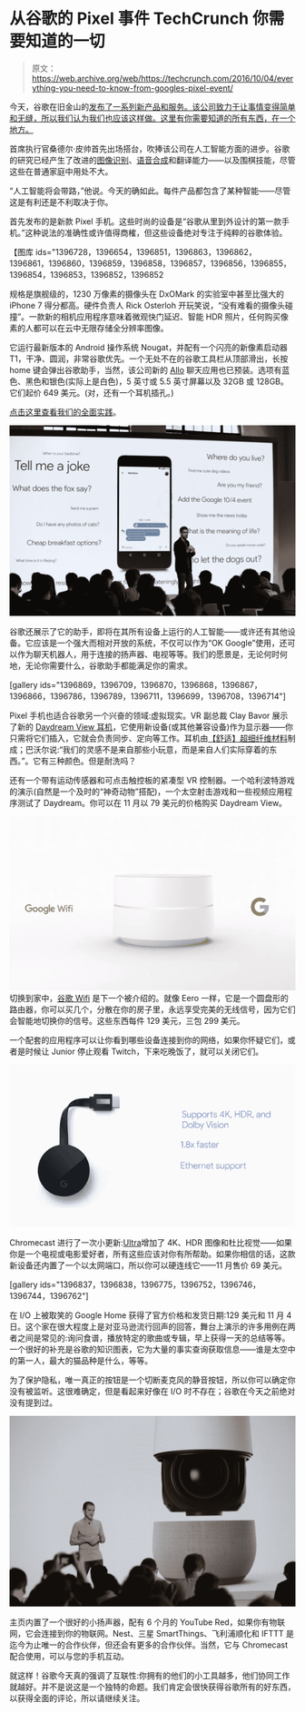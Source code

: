 # 从谷歌的 Pixel 事件 TechCrunch 你需要知道的一切

> 原文：<https://web.archive.org/web/https://techcrunch.com/2016/10/04/everything-you-need-to-know-from-googles-pixel-event/>

今天，谷歌在旧金山的[发布了一系列新产品和服务。该公司致力于让事情变得简单和无缝，所以我们认为我们也应该这样做。这里有你需要知道的所有东西，在一个地方。](https://web.archive.org/web/20221006041640/https://beta.techcrunch.com/events/google-hardware-2016/)

首席执行官桑德尔·皮帅首先出场搭台，吹捧该公司在人工智能方面的进步。谷歌的研究已经产生了改进的[图像识别](https://web.archive.org/web/20221006041640/https://beta.techcrunch.com/2016/09/22/google-open-sources-image-captioning-model-in-tensorflow/)、[语音合成](https://web.archive.org/web/20221006041640/https://beta.techcrunch.com/2016/09/09/googles-wavenet-uses-neural-nets-to-generate-eerily-convincing-speech-and-music/)和翻译能力——以及围棋技能，尽管这些在普通家庭中用处不大。

“人工智能将会带路，”他说。今天的确如此。每件产品都包含了某种智能——尽管这是有利还是不利取决于你。

首先发布的是新款 Pixel 手机。这些时尚的设备是“谷歌从里到外设计的第一款手机。”这种说法的准确性或许值得商榷，但这些设备绝对专注于纯粹的谷歌体验。

【图库 ids="1396728，1396654，1396851，1396863，1396862，1396861，1396860，1396859，1396858，1396857，1396856，1396855，1396854，1396853，1396852，1396852

规格是旗舰级的，1230 万像素的摄像头在 DxOMark 的实验室中甚至比强大的 iPhone 7 得分都高。硬件负责人 Rick Osterloh 开玩笑说，“没有难看的摄像头碰撞”。一款新的相机应用程序意味着微观快门延迟、智能 HDR 照片，任何购买像素的人都可以在云中无限存储全分辨率图像。

它运行最新版本的 Android 操作系统 Nougat，并配有一个闪亮的新像素启动器 T1，干净、圆润，非常谷歌优先。一个无处不在的谷歌工具栏从顶部滑出，长按 home 键会弹出谷歌助手，当然，该公司新的 [Allo](https://web.archive.org/web/20221006041640/https://beta.techcrunch.com/2016/09/20/allo-brings-googles-smarts-to-messaging/) 聊天应用也已预装。选项有蓝色、黑色和银色(实际上是白色)，5 英寸或 5.5 英寸屏幕以及 32GB 或 128GB。它们起价 649 美元。(对，还有一个耳机插孔。)

[点击这里查看我们的全面实践](https://web.archive.org/web/20221006041640/https://beta.techcrunch.com/2016/10/04/hands-on-with-the-google-pixel-and-pixel-xl/)。

[![0065_r](img/0cfdfdcef6d6dc64ea43a1ed4f9d9c16.png)](https://web.archive.org/web/20221006041640/https://beta.techcrunch.com/wp-content/uploads/2016/10/0065_r.jpg)

谷歌还展示了它的助手，即将在其所有设备上运行的人工智能——或许还有其他设备。它应该是一个强大而相对开放的系统，不仅可以作为“OK Google”使用，还可以作为聊天机器人，用于连接的扬声器、电视等等。我们的愿景是，无论何时何地，无论你需要什么，谷歌助手都能满足你的需求。

[gallery ids="1396869，1396709，1396870，1396868，1396867，1396866，1396786，1396789，1396711，1396699，1396708，1396714"]

Pixel 手机也适合谷歌另一个兴奋的领域:虚拟现实。VR 副总裁 Clay Bavor 展示了新的 [Daydream View 耳机](https://web.archive.org/web/20221006041640/https://beta.techcrunch.com/2016/10/04/google-welcomes-the-future-of-mobile-vr-with-its-daydream-view-vr-headset/)，它使用新设备(或其他兼容设备)作为显示器——你只需将它们插入，它就会负责同步、定向等工作。耳机由[【舒适】超细纤维材料](https://web.archive.org/web/20221006041640/https://beta.techcrunch.com/2016/10/04/you-probably-havent-heard-of-it/)制成；巴沃尔说:“我们的灵感不是来自那些小玩意，而是来自人们实际穿着的东西。”。它有三种颜色。但是耐洗吗？

还有一个带有运动传感器和可点击触控板的紧凑型 VR 控制器。一个哈利波特游戏的演示(自然是一个及时的“神奇动物”搭配)，一个太空射击游戏和一些视频应用程序测试了 Daydream。你可以在 11 月以 79 美元的价格购买 Daydream View。

[![googlewifi](img/0a8080a3180e72092f5679a4f98b1612.png)](https://web.archive.org/web/20221006041640/https://beta.techcrunch.com/wp-content/uploads/2016/10/googlewifi.jpg) 切换到家中，[谷歌 Wifi](https://web.archive.org/web/20221006041640/https://beta.techcrunch.com/2016/10/04/google-wifi-offers-modular-customizable-home-networking/) 是下一个被介绍的。就像 Eero 一样，它是一个圆盘形的路由器，你可以买几个，分散在你的房子里，永远享受完美的无线信号，因为它们会智能地切换你的信号。这些东西每件 129 美元，三包 299 美元。

一个配套的应用程序可以让你看到哪些设备连接到你的网络，如果你怀疑它们，或者是时候让 Junior 停止观看 Twitch，下来吃晚饭了，就可以关闭它们。

[![screen-shot-2016-10-04-at-9-57-31-am](img/a88eca6f6e073f1d5aefe4bb848206af.png)](https://web.archive.org/web/20221006041640/https://beta.techcrunch.com/wp-content/uploads/2016/10/screen-shot-2016-10-04-at-9-57-31-am.png)

Chromecast 进行了一次小更新:[Ultra](https://web.archive.org/web/20221006041640/https://beta.techcrunch.com/2016/10/04/chromecast-ultra-gives-you-4k-content-for-just-69/)增加了 4K、HDR 图像和杜比视觉——如果你是一个电视或电影爱好者，所有这些应该对你有所帮助。如果你相信的话，这款新设备还内置了一个以太网端口，所以你可以硬连线它——11 月售价 69 美元。

[gallery ids="1396837，1396838，1396775，1396752，1396746，1396744，1396762"]

在 I/O 上被取笑的 Google Home 获得了官方价格和发货日期:129 美元和 11 月 4 日。这个家在很大程度上是对亚马逊流行回声的回答，舞台上演示的许多用例在两者之间是常见的:询问食谱，播放特定的歌曲或专辑，早上获得一天的总结等等。一个很好的补充是谷歌的知识图表，它为大量的事实查询获取信息——谁是太空中的第一人，最大的猫品种是什么，等等。

为了保护隐私，唯一真正的按钮是一个切断麦克风的静音按钮，所以你可以确定你没有被监听。这很难确定，但是看起来好像在 I/O 时不存在；谷歌在今天之前绝对没有提到过。

[![0108](img/2dbf50eac29591f890ed7642acfea803.png)](https://web.archive.org/web/20221006041640/https://beta.techcrunch.com/wp-content/uploads/2016/10/0108.jpg)

主页内置了一个很好的小扬声器，配有 6 个月的 YouTube Red，如果你有物联网，它会连接到你的物联网。Nest、三星 SmartThings、飞利浦顺化和 IFTTT 是迄今为止唯一的合作伙伴，但还会有更多的合作伙伴。当然，它与 Chromecast 配合使用，可以与您的手机互动。

就这样！谷歌今天真的强调了互联性:你拥有的他们的小工具越多，他们协同工作就越好。并不是说这是一个独特的命题。我们肯定会很快获得谷歌所有的好东西，以获得全面的评论，所以请继续关注。